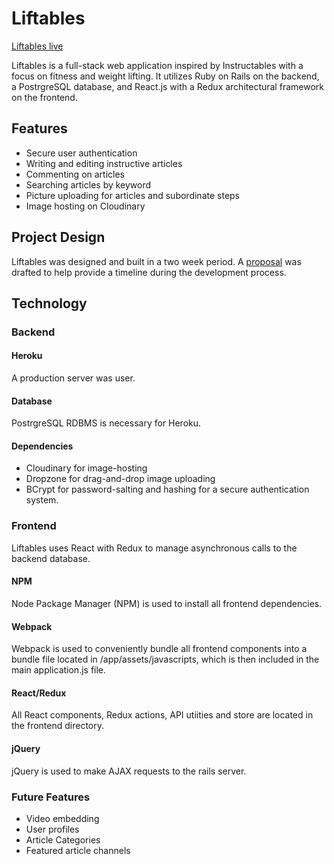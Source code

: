 # Liftables

[Liftables live](liftables.herokuapp.com)

Liftables is a full-stack web application inspired by Instructables with a focus on fitness and weight lifting. It utilizes Ruby on Rails on the backend, a PostrgreSQL database, and React.js with a Redux architectural framework on the frontend.

## Features

* Secure user authentication
* Writing and editing instructive articles
* Commenting on articles
* Searching articles by keyword
* Picture uploading for articles and subordinate steps
* Image hosting on Cloudinary

## Project Design

Liftables was designed and built in a two week period. A [proposal](./docs/README.md) was drafted to help provide a timeline during the development process.

## Technology

### Backend

#### Heroku

A production server was user.

#### Database

PostrgreSQL RDBMS is necessary for Heroku.

#### Dependencies

* Cloudinary for image-hosting
* Dropzone for drag-and-drop image uploading
* BCrypt for password-salting and hashing for a secure authentication system.

### Frontend

Liftables uses React with Redux to manage asynchronous calls to the backend database.

#### NPM

Node Package Manager (NPM) is used to install all frontend dependencies.

#### Webpack

Webpack is used to conveniently bundle all frontend components into a bundle file located in /app/assets/javascripts, which is then included in the main application.js file.

#### React/Redux

All React components, Redux actions, API utiities and store are located in the frontend directory.

#### jQuery

jQuery is used to make AJAX requests to the rails server.

### Future Features

* Video embedding
* User profiles
* Article Categories
* Featured article channels
